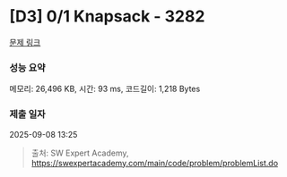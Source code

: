 # [D3] 0/1 Knapsack - 3282 

[문제 링크](https://swexpertacademy.com/main/code/problem/problemDetail.do?contestProbId=AWBJAVpqrzQDFAWr) 

### 성능 요약

메모리: 26,496 KB, 시간: 93 ms, 코드길이: 1,218 Bytes

### 제출 일자

2025-09-08 13:25



> 출처: SW Expert Academy, https://swexpertacademy.com/main/code/problem/problemList.do